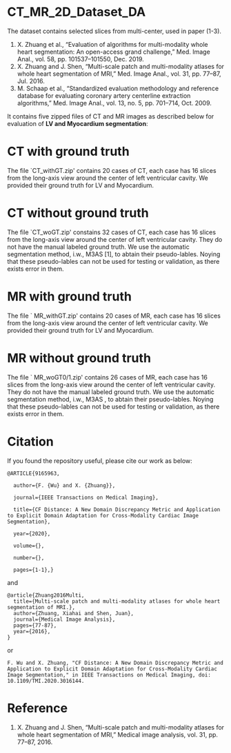 # CT_MR_2D_Dataset_DA

The dataset contains selected slices from multi-center, used in paper (1-3). 
1. X. Zhuang et al., “Evaluation of algorithms for multi-modality whole heart segmentation: An open-access grand challenge,” Med. Image Anal.,
vol. 58, pp. 101537–101550, Dec. 2019.
2. X. Zhuang and J. Shen, “Multi-scale patch and multi-modality atlases
for whole heart segmentation of MRI,” Med. Image Anal., vol. 31,
pp. 77–87, Jul. 2016.
3. M. Schaap et al., “Standardized evaluation methodology and reference
database for evaluating coronary artery centerline extraction
algorithms,” Med. Image Anal., vol. 13, no. 5, pp. 701–714,
Oct. 2009.


It contains five zipped files of CT and MR images as described below for evaluation of **LV and Myocardium segmentation**:
# CT with ground truth

The file `CT_withGT.zip' contains 20 cases of CT, each case has 16 slices from the long-axis
view around the center of left ventricular cavity. We provided their ground truth for LV and Myocardium.


# CT without ground truth


The file `CT_woGT.zip' constains 32 cases of CT, each case has 16 slices from the long-axis
view around the center of left ventricular cavity. They do not have the manual labeled ground truth. We use the automatic segmentation method, i.w., M3AS [1], to abtain their pseudo-lables. Noying that these pseudo-lables can not be used for testing or validation, as there exists error in them.

# MR with ground truth

The file ` MR_withGT.zip' contains 20 cases of MR, each case has 16 slices from the long-axis
view around the center of left ventricular cavity. We provided their ground truth for LV and Myocardium.

# MR without ground truth

The file ` MR_woGT0/1.zip' contains 26 cases of MR, each case has 16 slices from the long-axis
view around the center of left ventricular cavity. They do not have the manual labeled ground truth. We use the automatic segmentation method, i.w., M3AS , to abtain their pseudo-lables. Noying that these pseudo-lables can not be used for testing or validation, as there exists error in them.


# Citation

If you found the repository useful, please cite our work as below:
```
@ARTICLE{9165963,

  author={F. {Wu} and X. {Zhuang}},

  journal={IEEE Transactions on Medical Imaging}, 

  title={CF Distance: A New Domain Discrepancy Metric and Application to Explicit Domain Adaptation for Cross-Modality Cardiac Image Segmentation}, 

  year={2020},

  volume={},

  number={},

  pages={1-1},}
```

and 

```
@article{Zhuang2016Multi,
  title={Multi-scale patch and multi-modality atlases for whole heart segmentation of MRI.},
  author={Zhuang, Xiahai and Shen, Juan},
  journal={Medical Image Analysis},
  pages={77-87},
  year={2016},
}

```

or
```
F. Wu and X. Zhuang, "CF Distance: A New Domain Discrepancy Metric and Application to Explicit Domain Adaptation for Cross-Modality Cardiac Image Segmentation," in IEEE Transactions on Medical Imaging, doi: 10.1109/TMI.2020.3016144.
```

# Reference
1. X. Zhuang and J. Shen, “Multi-scale patch and multi-modality atlases for whole heart segmentation of MRI,” Medical image analysis, vol. 31, pp. 77–87, 2016.
